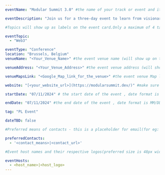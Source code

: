 ```yaml
---
eventName: "Modular Summit 3.0" #the name of your track or event and its mandatory

eventDescription: "Join us for a three-day event to learn from visionary builders at the forefront of the modular blockchain revolution. There will also be a shuttle bus and boat, keynotes and panels with curated tracks, happy hours and an after party." #short description of your track or event limiting to 100-150 characters

#Topics will show up as labels on the event card.Only a maximum of 4 tags will be displayed on the event card. Some references for topics - Blockchain, Web3, Cryptocurrency, Tech Talks, Workshop, etc.

eventTopic: 
  - "Web3"

eventType: "Conference"
location: "Brussels, Belgium"
venueName: "<Your_Venue_Name>" #the event venue name (will show up on the event card) or just leave it blank

venueAddress: "<Your_Venue_Address>" #the event venue address (will show up on a map) or just leave it blank

venueMapsLink: "<Google_Map_link_for_the_venue>" #the event venue Map link (will show up on a map) or just leave it blank

website: "[<your_website_url>](https://modularsummit.dev/)" #make sure to have all the relevant information: dates, venue, program, ticketing (if any), etc. or just leave it blank

startDate: "07/11/2024" # the start date of the event , date format is MM/DD/YYYY eg: if it is February 16th 2023 => 02/16/2023

endDate: "07/11/2024" #the end date of the event , date format is MM/DD/YYYY eg: if it is February 18th 2023 => 02/18/2023

tag: "PL Event"

dateTBD: false 

#Preferred means of contacts - this is a placeholder for email(for eg:  - email|mailto:<email_id>) and other social handles like Twitter, LinkedIn, Discord, etc. (for eg.   - 'twitter|https://twitter.com/IPFS/status/1629199396700098560?s=20')

preferredContacts:
  - '<contact_means>|<contact_url>'

#Event host names and their respective logos(preferred size is 48px width, 48px height)-place the logo file on the path 'public/uploads' for eg.   - IPFS|ipfs-logo.png

eventHosts:
  - <host_name>|<host_logo>
---
```

